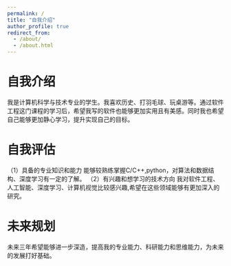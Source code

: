 ```yaml
---
permalink: /
title: "自我介绍"
author_profile: true
redirect_from: 
  - /about/
  - /about.html
---
```


自我介绍
======
我是计算机科学与技术专业的学生。我喜欢历史、打羽毛球、玩桌游等。通过软件工程这门课程的学习后，希望我写的软件也能够更加实用且有美感。同时我也希望自己能够更加静心学习，提升实现自己的目标。

自我评估
======
（1）具备的专业知识和能力
能够较熟练掌握C/C++,python，对算法和数据结构、深度学习有一定的了解。
（2）有兴趣和想学习的技术方向
我对软件工程、人工智能、深度学习、计算机视觉比较感兴趣,希望在这些领域能够有更加深入的研究。

未来规划
======
未来三年希望能够进一步深造，提高我的专业能力、科研能力和思维能力，为未来的发展打好基础。

